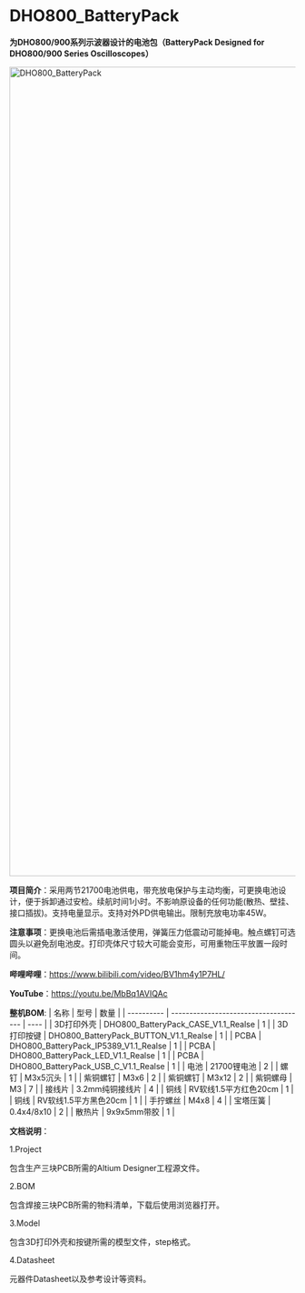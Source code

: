 # DHO800_BatteryPack

**为DHO800/900系列示波器设计的电池包（BatteryPack Designed for DHO800/900 Series Oscilloscopes）**

<img width="1424" alt="DHO800_BatteryPack" src="https://github.com/LorenceChen/DHO800_BatteryPack/assets/34826536/dca64a76-5519-437f-9ff4-8e13a1dabcc5">

**项目简介**：采用两节21700电池供电，带充放电保护与主动均衡，可更换电池设计，便于拆卸通过安检。续航时间1小时。不影响原设备的任何功能(散热、壁挂、接口插拔)。支持电量显示。支持对外PD供电输出。限制充放电功率45W。

**注意事项**：更换电池后需插电激活使用，弹簧压力低震动可能掉电。触点螺钉可选圆头以避免刮电池皮。打印壳体尺寸较大可能会变形，可用重物压平放置一段时间。

**哔哩哔哩**：https://www.bilibili.com/video/BV1hm4y1P7HL/

**YouTube**：https://youtu.be/MbBq1AVIQAc

**整机BOM**:
| 名称       | 型号                                  | 数量 |
| ---------- | ------------------------------------- | ---- |
| 3D打印外壳 | DHO800_BatteryPack_CASE_V1.1_Realse   | 1    |
| 3D打印按键 | DHO800_BatteryPack_BUTTON_V1.1_Realse | 1    |
| PCBA       | DHO800_BatteryPack_IP5389_V1.1_Realse | 1    |
| PCBA       | DHO800_BatteryPack_LED_V1.1_Realse    | 1    |
| PCBA       | DHO800_BatteryPack_USB_C_V1.1_Realse  | 1    |
| 电池       | 21700锂电池                           | 2    |
| 螺钉       | M3x5沉头                              | 1    |
| 紫铜螺钉   | M3x6                             | 2    |
| 紫铜螺钉   | M3x12                             | 2    |
| 紫铜螺母   | M3                                    | 7    |
| 接线片     | 3.2mm纯铜接线片                       | 4    |
| 铜线       | RV软线1.5平方红色20cm                 | 1    |
| 铜线       | RV软线1.5平方黑色20cm                 | 1    |
| 手拧螺丝   | M4x8                                  | 4    |
| 宝塔压簧   | 0.4x4/8x10                            | 2    |
| 散热片     | 9x9x5mm带胶                                      |  1    |

**文档说明**：<br>

1.Project

包含生产三块PCB所需的Altium Designer工程源文件。

2.BOM

包含焊接三块PCB所需的物料清单，下载后使用浏览器打开。

3.Model

包含3D打印外壳和按键所需的模型文件，step格式。

4.Datasheet

元器件Datasheet以及参考设计等资料。
